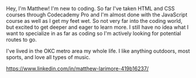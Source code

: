 Hey, I'm Matthew! I'm new to coding. So far I've taken HTML and CSS courses through Codecademy Pro and I'm almost done with the JavaScript course as well as I get my feet wet. So not very far into the coding world, but excited to get deeper and eager to learn more. I still have no idea what I want to specialize in as far as coding so I'm actively looking for potential routes to go.

I've lived in the OKC metro area my whole life. I like anything outdoors, most sports, and love all types of music.

https://www.linkedin.com/in/matthew-larimore-419b16237/
